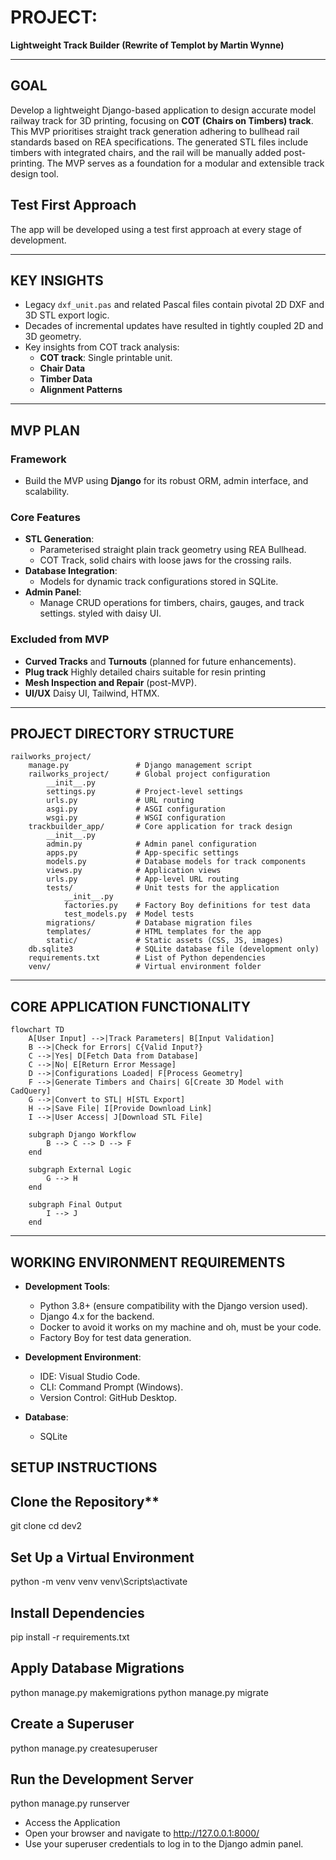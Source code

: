 # **PROJECT**:  
**Lightweight Track Builder (Rewrite of Templot by Martin Wynne)**  

---

## **GOAL**  
Develop a lightweight Django-based application to design accurate model railway track for 3D printing, focusing on **COT (Chairs on Timbers) track**. This MVP prioritises straight track generation adhering to bullhead rail standards based on REA specifications. The generated STL files include timbers with integrated chairs, and the rail will be manually added post-printing. The MVP serves as a foundation for a modular and extensible track design tool.

## **Test First Approach**
The app will be developed using a test first approach at every stage of development. 

---

## **KEY INSIGHTS**  
- Legacy `dxf_unit.pas` and related Pascal files contain pivotal 2D DXF and 3D STL export logic.  
- Decades of incremental updates have resulted in tightly coupled 2D and 3D geometry.  
- Key insights from COT track analysis:  
  - **COT track**: Single printable unit.  
  - **Chair Data**
  - **Timber Data**
  - **Alignment Patterns** 

---

## **MVP PLAN**  

### **Framework**  
- Build the MVP using **Django** for its robust ORM, admin interface, and scalability.  

### **Core Features**  
- **STL Generation**:  
  - Parameterised straight plain track geometry using REA Bullhead.  
  - COT Track, solid chairs with loose jaws for the crossing rails.
- **Database Integration**:  
  - Models for dynamic track configurations stored in SQLite.  
- **Admin Panel**:  
  - Manage CRUD operations for timbers, chairs, gauges, and track settings. styled with daisy UI. 

### **Excluded from MVP**  
- **Curved Tracks** and **Turnouts** (planned for future enhancements).  
- **Plug track** Highly detailed chairs suitable for resin printing
- **Mesh Inspection and Repair** (post-MVP).
- **UI/UX**
Daisy UI, Tailwind, HTMX.

---
## **PROJECT DIRECTORY STRUCTURE**

```
railworks_project/
    manage.py               # Django management script
    railworks_project/      # Global project configuration
        __init__.py
        settings.py         # Project-level settings
        urls.py             # URL routing
        asgi.py             # ASGI configuration
        wsgi.py             # WSGI configuration
    trackbuilder_app/       # Core application for track design
        __init__.py
        admin.py            # Admin panel configuration
        apps.py             # App-specific settings
        models.py           # Database models for track components
        views.py            # Application views
        urls.py             # App-level URL routing
        tests/              # Unit tests for the application
            __init__.py
            factories.py    # Factory Boy definitions for test data
            test_models.py  # Model tests
        migrations/         # Database migration files
        templates/          # HTML templates for the app
        static/             # Static assets (CSS, JS, images)
    db.sqlite3              # SQLite database file (development only)
    requirements.txt        # List of Python dependencies
    venv/                   # Virtual environment folder
```
---
## **CORE APPLICATION FUNCTIONALITY**  
```
flowchart TD
    A[User Input] -->|Track Parameters| B[Input Validation]
    B -->|Check for Errors| C{Valid Input?}
    C -->|Yes| D[Fetch Data from Database]
    C -->|No| E[Return Error Message]
    D -->|Configurations Loaded| F[Process Geometry]
    F -->|Generate Timbers and Chairs| G[Create 3D Model with CadQuery]
    G -->|Convert to STL| H[STL Export]
    H -->|Save File| I[Provide Download Link]
    I -->|User Access| J[Download STL File]

    subgraph Django Workflow
        B --> C --> D --> F
    end

    subgraph External Logic
        G --> H
    end

    subgraph Final Output
        I --> J
    end
```
---
## **WORKING ENVIRONMENT REQUIREMENTS**

- **Development Tools**:
  - Python 3.8+ (ensure compatibility with the Django version used).
  - Django 4.x for the backend.
  - Docker to avoid it works on my machine and oh, must be your code.
  - Factory Boy for test data generation.

- **Development Environment**:
  - IDE: Visual Studio Code.
  - CLI: Command Prompt (Windows).
  - Version Control: GitHub Desktop.

- **Database**:
  - SQLite

## **SETUP INSTRUCTIONS**

## Clone the Repository**
git clone <repository-url>
cd dev2

## Set Up a Virtual Environment
python -m venv venv
venv\Scripts\activate

## Install Dependencies
pip install -r requirements.txt

## Apply Database Migrations
python manage.py makemigrations
python manage.py migrate

## Create a Superuser
python manage.py createsuperuser

## Run the Development Server
python manage.py runserver

- Access the Application
- Open your browser and navigate to http://127.0.0.1:8000/
- Use your superuser credentials to log in to the Django admin panel.
